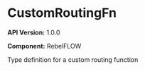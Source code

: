 # CustomRoutingFn

**API Version:** 1.0.0

**Component:** RebelFLOW

Type definition for a custom routing function

